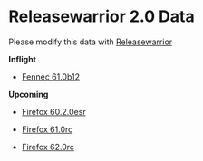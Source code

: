 

Releasewarrior 2.0 Data
=======================

Please modify this data with [Releasewarrior](https://github.com/mozilla-releng/releasewarrior-2.0)

**Inflight**

* [Fennec 61.0b12](/inflight/fennec/fennec-beta-61.0b12.md)

**Upcoming**

* [Firefox 60.2.0esr](/upcoming/firefox/firefox-esr60-60.2.0esr.md)

* [Firefox 61.0rc](/upcoming/firefox/firefox-release-rc-61.0rc.md)

* [Firefox 62.0rc](/upcoming/firefox/firefox-release-rc-62.0rc.md)

